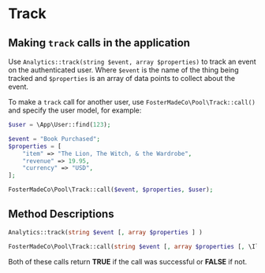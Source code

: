 # Track

## Making `track` calls in the application

Use `Analytics::track(string $event, array $properties)` to track an event on the
authenticated user. Where `$event` is the name of the thing being tracked and
`$properties` is an array of data points to collect about the event.

To make a `track` call for another user, use `FosterMadeCo\Pool\Track::call()` and
specify the user model, for example:

```php
$user = \App\User::find(123);

$event = "Book Purchased";
$properties = [
    "item" => "The Lion, The Witch, & the Wardrobe",
    "revenue" => 19.95,
    "currency" => "USD",
];

FosterMadeCo\Pool\Track::call($event, $properties, $user);
```

## Method Descriptions

```php
Analytics::track(string $event [, array $properties ] )
```

```php
FosterMadeCo\Pool\Track::call(string $event [, array $properties [, \Illuminate\Contracts\Auth\Authenticatable $model ]] )
```

Both of these calls return **TRUE** if the call was successful or **FALSE** if not.